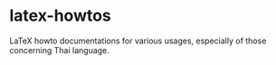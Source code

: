 # latex-howtos
LaTeX howto documentations for various usages, especially of those concerning Thai language.

